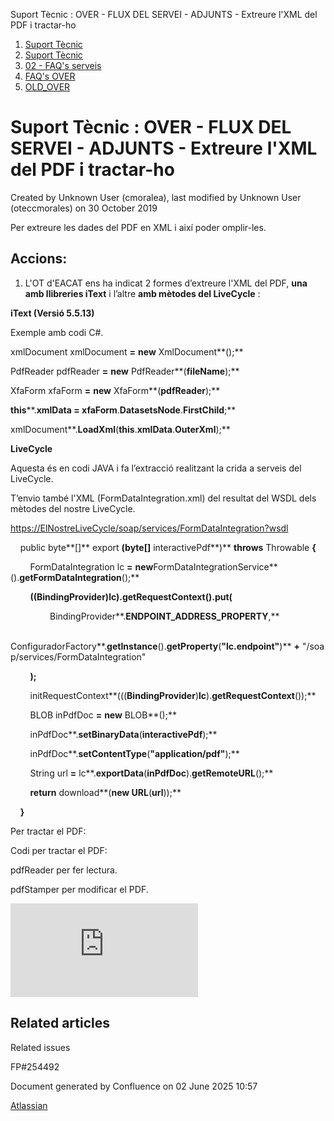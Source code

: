 Suport Tècnic : OVER - FLUX DEL SERVEI - ADJUNTS - Extreure l'XML del PDF i tractar-ho  

1.  [Suport Tècnic](index.html)
2.  [Suport Tècnic](13893782.html)
3.  [02 - FAQ's serveis](26313393.html)
4.  [FAQ's OVER](28705589.html)
5.  [OLD\_OVER](OLD_OVER_41522665.html)

Suport Tècnic : OVER - FLUX DEL SERVEI - ADJUNTS - Extreure l'XML del PDF i tractar-ho
======================================================================================

Created by Unknown User (cmoralea), last modified by Unknown User (oteccmorales) on 30 October 2019

Per extreure les dades del PDF en XML i així poder omplir-les.

Accions:
--------

1.  L'OT d'EACAT ens ha indicat 2 formes d’extreure l'XML del PDF, **una amb llibreries iText** i l’altre **amb mètodes del LiveCycle** :  
      
    

**iText (Versió 5.5.13)**

Exemple amb codi C#.

  

xmlDocument xmlDocument **\=** **new** XmlDocument**();** 

  

PdfReader pdfReader **\=** **new** PdfReader**(**fileName**);**

XfaForm xfaForm **\=** **new** XfaForm**(**pdfReader**);**

**this****.**xmlData **\=** xfaForm**.**DatasetsNode**.**FirstChild**;** 

xmlDocument**.**LoadXml**(****this****.**xmlData**.**OuterXml**);**

  

**LiveCycle**

Aquesta és en codi JAVA i fa l’extracció realitzant la crida a serveis del LiveCycle.

T’envio també l'XML (FormDataIntegration.xml) del resultat del WSDL dels mètodes del nostre LiveCycle.

  

[https://ElNostreLiveCycle/soap/services/FormDataIntegration?wsdl](https://elnostrelivecycle/soap/services/FormDataIntegration?wsdl)

  

  

  

    public byte**\[\]** export **(**byte**\[\]** interactivePdf**)** **throws** Throwable **{**

        FormDataIntegration lc **\=** **new**FormDataIntegrationService**().**getFormDataIntegration**();** 

        **((**BindingProvider**)**lc**).**getRequestContext**().**put**(**

                BindingProvider**.**ENDPOINT\_ADDRESS\_PROPERTY**,**

                ConfiguradorFactory**.**getInstance**().**getProperty**(**"lc.endpoint"**)** **+** "/soap/services/FormDataIntegration"

        **);**

        initRequestContext**(((**BindingProvider**)**lc**).**getRequestContext**());** 

        BLOB inPdfDoc **\=** **new** BLOB**();**

        inPdfDoc**.**setBinaryData**(**interactivePdf**);**

        inPdfDoc**.**setContentType**(**"application/pdf"**);**

        String url **\=** lc**.**exportData**(**inPdfDoc**).**getRemoteURL**();**

        **return** download**(****new** URL**(**url**));**

    **}**

  

Per tractar el PDF:

Codi per tractar el PDF:

  

pdfReader per fer lectura.

pdfStamper per modificar el PDF.

![](http://atenciousuaris.aoc.cat/MRcgi/MRdownloadAttachment.pl?USER=OTSupTec3&PROJECTID=15&MRP=187c9da2f29fb12ba6d8db6e76281dddb&MR=216650&CUSTM=&WYSIWYG_IMAGE=1&ORIGINAL_PROJECT=&ATTACHMENT_NAME=image_1548071250__dpng)

  

Related articles
----------------

  

Related issues

FP#254492

Document generated by Confluence on 02 June 2025 10:57

[Atlassian](http://www.atlassian.com/)